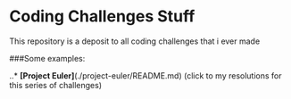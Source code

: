 # Coding Challenges Stuff
This repository is a deposit to all coding challenges that i ever made

###Some examples:

..* **[Project Euler]**(./project-euler/README.md) (click to my resolutions for this series of challenges)
